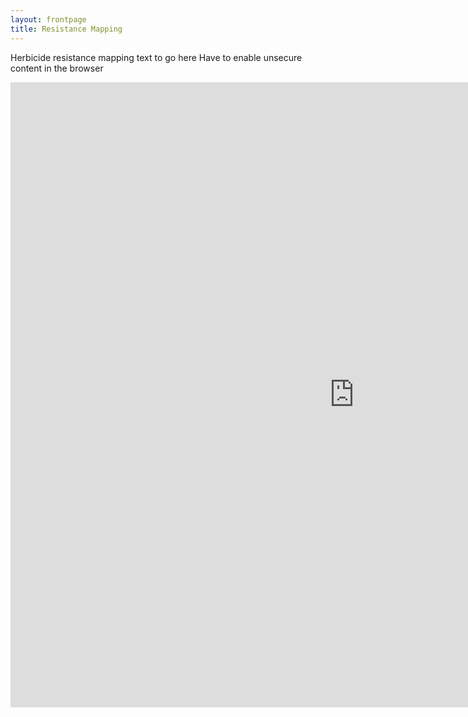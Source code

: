 ```yaml
---
layout: frontpage
title: Resistance Mapping
---
```


Herbicide resistance mapping text to go here
Have to enable unsecure content in the browser

<html>
<iframe src="http://84.64.186.166:3838/ResistanceMaps2" width="1100px" height="1000px" frameborder="0"></iframe>
</html>
